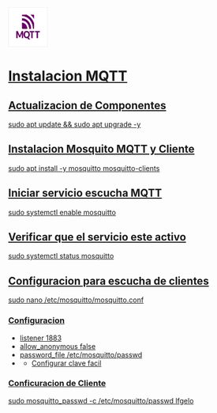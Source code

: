 <div>
<a href="https://mqtt.org/use-cases/">
<img src="imagenes/mqtt.jpg" alt="Logo" width="80" height="80">
</div>

# Instalacion MQTT

## Actualizacion de Componentes
sudo apt update && sudo apt upgrade -y

## Instalacion Mosquito MQTT y Cliente
sudo apt install -y mosquitto mosquitto-clients

## Iniciar servicio escucha MQTT
sudo systemctl enable mosquitto

## Verificar que el servicio este activo
sudo systemctl status mosquitto

## Configuracion para escucha de clientes 
sudo nano /etc/mosquitto/mosquitto.conf
### Configuracion
- listener 1883
- allow_anonymous false
- password_file /etc/mosquitto/passwd
- - Configurar clave facil
### Conficuracion de Cliente 
sudo mosquitto_passwd -c /etc/mosquitto/passwd lfgelo

